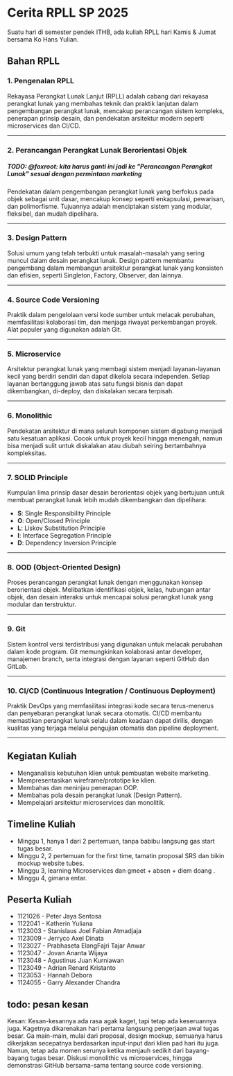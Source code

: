 # Cerita RPLL SP 2025

Suatu hari di semester pendek ITHB, ada kuliah RPLL hari Kamis & Jumat bersama Ko Hans Yulian.

## Bahan RPLL

### 1. Pengenalan RPLL

Rekayasa Perangkat Lunak Lanjut (RPLL) adalah cabang dari rekayasa perangkat lunak yang membahas teknik dan praktik lanjutan dalam pengembangan perangkat lunak, mencakup perancangan sistem kompleks, penerapan prinsip desain, dan pendekatan arsitektur modern seperti microservices dan CI/CD.

---

### 2. Perancangan Perangkat Lunak Berorientasi Objek

##### TODO: @foxroot: kita harus ganti ini jadi ke "Perancangan Perangkat Lunak" sesuai dengan permintaan marketing

Pendekatan dalam pengembangan perangkat lunak yang berfokus pada objek sebagai unit dasar, mencakup konsep seperti enkapsulasi, pewarisan, dan polimorfisme. Tujuannya adalah menciptakan sistem yang modular, fleksibel, dan mudah dipelihara.

---

### 3. Design Pattern

Solusi umum yang telah terbukti untuk masalah-masalah yang sering muncul dalam desain perangkat lunak. Design pattern membantu pengembang dalam membangun arsitektur perangkat lunak yang konsisten dan efisien, seperti Singleton, Factory, Observer, dan lainnya.

---

### 4. Source Code Versioning

Praktik dalam pengelolaan versi kode sumber untuk melacak perubahan, memfasilitasi kolaborasi tim, dan menjaga riwayat perkembangan proyek. Alat populer yang digunakan adalah Git.

---

### 5. Microservice

Arsitektur perangkat lunak yang membagi sistem menjadi layanan-layanan kecil yang berdiri sendiri dan dapat dikelola secara independen. Setiap layanan bertanggung jawab atas satu fungsi bisnis dan dapat dikembangkan, di-deploy, dan diskalakan secara terpisah.

---

### 6. Monolithic

Pendekatan arsitektur di mana seluruh komponen sistem digabung menjadi satu kesatuan aplikasi. Cocok untuk proyek kecil hingga menengah, namun bisa menjadi sulit untuk diskalakan atau diubah seiring bertambahnya kompleksitas.

---

### 7. SOLID Principle

Kumpulan lima prinsip dasar desain berorientasi objek yang bertujuan untuk membuat perangkat lunak lebih mudah dikembangkan dan dipelihara:

- **S**: Single Responsibility Principle
- **O**: Open/Closed Principle
- **L**: Liskov Substitution Principle
- **I**: Interface Segregation Principle
- **D**: Dependency Inversion Principle

---

### 8. OOD (Object-Oriented Design)

Proses perancangan perangkat lunak dengan menggunakan konsep berorientasi objek. Melibatkan identifikasi objek, kelas, hubungan antar objek, dan desain interaksi untuk mencapai solusi perangkat lunak yang modular dan terstruktur.

---

### 9. Git

Sistem kontrol versi terdistribusi yang digunakan untuk melacak perubahan dalam kode program. Git memungkinkan kolaborasi antar developer, manajemen branch, serta integrasi dengan layanan seperti GitHub dan GitLab.

---

### 10. CI/CD (Continuous Integration / Continuous Deployment)

Praktik DevOps yang memfasilitasi integrasi kode secara terus-menerus dan penyebaran perangkat lunak secara otomatis. CI/CD membantu memastikan perangkat lunak selalu dalam keadaan dapat dirilis, dengan kualitas yang terjaga melalui pengujian otomatis dan pipeline deployment.

---

## Kegiatan Kuliah

- Menganalisis kebutuhan klien untuk pembuatan website marketing.
- Mempresentasikan wireframe/prototipe ke klien.
- Membahas dan meninjau penerapan OOP.
- Membahas pola desain perangkat lunak (Design Pattern).
- Mempelajari arsitektur microservices dan monolitik.

## Timeline Kuliah

- Minggu 1, hanya 1 dari 2 pertemuan, tanpa babibu langsung gas start tugas besar.
- Minggu 2, 2 pertemuan for the first time, tamatin proposal SRS dan bikin mockup website tubes.
- Minggu 3, learning Microservices dan gmeet + absen + diem doang .
- Minggu 4, gimana entar.

## Peserta Kuliah
- 1121026 - Peter Jaya Sentosa
- 1122041 - Katherin Yuliana
- 1123003 - Stanislaus Joel Fabian Atmadjaja
- 1123009 - Jerryco Axel Dinata
- 1123027 - Prabhaseta ElangFajri Tajar Anwar
- 1123047 - Jovan Ananta Wijaya
- 1123048 - Agustinus Juan Kurniawan
- 1123049 - Adrian Renard Kristanto
- 1123053 - Hannah Debora
- 1124055 - Garry Alexander Chandra

## todo: pesan kesan
Kesan:
Kesan-kesannya ada rasa agak kaget, tapi tetap ada keseruannya juga. Kagetnya dikarenakan hari pertama langsung pengerjaan awal tugas besar. Ga main-main, mulai dari proposal, design mockup, semuanya harus dikerjakan secepatnya berdasarkan input-input dari klien pad hari itu juga. Namun, tetap ada momen serunya ketika menjauh sedikit dari bayang-bayang tugas besar. Diskusi monolithic vs microservices, hingga demonstrasi GitHub bersama-sama tentang source code versioning. 